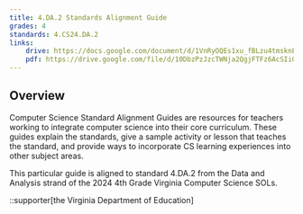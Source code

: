 ```yaml
---
title: 4.DA.2 Standards Alignment Guide
grades: 4
standards: 4.CS24.DA.2
links:
    drive: https://docs.google.com/document/d/1VnRyOQEs1xu_fBLzu4tmsknE4heYgpYd2IkM9egge2Q/edit?usp=drive_link
    pdf: https://drive.google.com/file/d/10DbzPzJzcTWNja2QgjFTFz6AcSIi02qQ/view?usp=drive_link
---
```


## Overview

Computer Science Standard Alignment Guides are resources for teachers working to integrate computer science into their core curriculum. These guides explain the standards, give a sample activity or lesson that teaches the standard, and provide ways to incorporate CS learning experiences into other subject areas. 

This particular guide is aligned to standard 4.DA.2 from the Data and Analysis strand of the 2024 4th Grade Virginia Computer Science SOLs.

::supporter[the Virginia Department of Education]